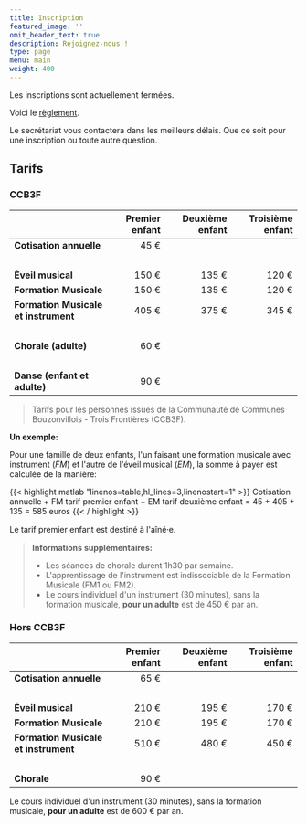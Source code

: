 ```yaml
---
title: Inscription
featured_image: ''
omit_header_text: true
description: Rejoignez-nous !
type: page
menu: main
weight: 400
---
```


Les inscriptions sont actuellement fermées.

Voici le [règlement](/files/EMAVS-reglement-interieur.pdf).

Le secrétariat vous contactera dans les meilleurs délais. Que ce soit pour une
inscription ou toute autre question.


## Tarifs

### CCB3F

|                                       | Premier enfant |  Deuxième enfant |  Troisième enfant |
| :------------------------------------ | -------------: | ---------------: |-----------------: |
| **Cotisation annuelle**               |      45&nbsp;€ |                  |                   |
| &nbsp;                                |                |                  |                   |
| **Éveil musical**                     |     150&nbsp;€ |       135&nbsp;€ |        120&nbsp;€ |
| **Formation Musicale**                |     150&nbsp;€ |       135&nbsp;€ |        120&nbsp;€ |
| **Formation Musicale et instrument**  |     405&nbsp;€ |       375&nbsp;€ |        345&nbsp;€ |
| &nbsp;                                |                |                  |                   |
| **Chorale (adulte)**                  |      60&nbsp;€ |                  |                   |
| &nbsp;                                |                |                  |                   |
| **Danse (enfant et adulte)**          |      90&nbsp;€ |                  |                   |

> Tarifs pour les personnes issues de la Communauté de Communes Bouzonvillois - Trois Frontières (CCB3F).

**Un exemple:**

Pour une famille de deux enfants, l'un faisant une formation musicale avec
instrument (*FM*) et l'autre de l'éveil musical (*EM*), la somme à payer
est calculée de la manière:

{{< highlight matlab "linenos=table,hl_lines=3,linenostart=1" >}}
Cotisation annuelle + FM tarif premier enfant + EM tarif deuxième enfant
= 45 + 405 + 135
= 585 euros
{{< / highlight >}}

Le tarif premier enfant est destiné à l'aîné⸱e.


> **Informations supplémentaires:**
> 
> - Les séances de chorale durent 1h30 par semaine.
> - L'apprentissage de l'instrument est indissociable de la Formation Musicale (FM1 ou FM2).
> - Le cours individuel d'un instrument (30 minutes), sans la formation musicale,
> **pour un adulte** est de 450&nbsp;€ par an.



### Hors CCB3F

|                                       | Premier enfant |  Deuxième enfant |  Troisième enfant |
| :------------------------------------ | -------------: | ---------------: |-----------------: |
| **Cotisation annuelle**               |      65&nbsp;€ |                  |                   |
| &nbsp;                                |                |                  |                   |
| **Éveil musical**                     |     210&nbsp;€ |       195&nbsp;€ |        170&nbsp;€ |
| **Formation Musicale**                |     210&nbsp;€ |       195&nbsp;€ |        170&nbsp;€ |
| **Formation Musicale et instrument**  |     510&nbsp;€ |       480&nbsp;€ |        450&nbsp;€ |
| &nbsp;                                |                |                  |                   |
| **Chorale**                           |      90&nbsp;€ |                  |                   |

Le cours individuel d'un instrument (30 minutes), sans la formation musicale,
**pour un adulte** est de 600&nbsp;€ par an.
